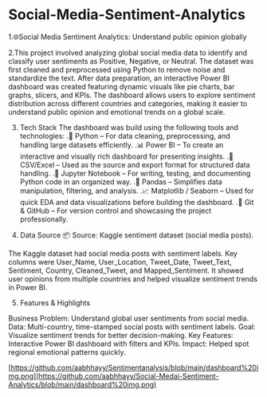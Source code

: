 # Social-Media-Sentiment-Analytics
1.🌐Social Media Sentiment Analytics: Understand public opinion globally

2.This project involved analyzing global social media data to identify and classify user sentiments as Positive, Negative, or Neutral. The dataset was first cleaned and preprocessed using Python to remove noise and standardize the text. After data preparation, an interactive Power BI dashboard was created featuring dynamic visuals like pie charts, bar graphs, slicers, and KPIs. The dashboard allows users to explore sentiment distribution across different countries and categories, making it easier to understand public opinion and emotional trends on a global scale.

3. Tech Stack
The dashboard was build using the following tools and technologies:
.🐍 Python – For data cleaning, preprocessing, and handling large datasets efficiently.
.📊 Power BI – To create an interactive and visually rich dashboard for presenting insights.
.📁 CSV/Excel – Used as the source and export format for structured data handling.
.📓 Jupyter Notebook – For writing, testing, and documenting Python code in an organized way.
.🐼 Pandas – Simplifies data manipulation, filtering, and analysis.
.📈 Matplotlib / Seaborn – Used for quick EDA and data visualizations before building the dashboard.
.🐙 Git & GitHub – For version control and showcasing the project professionally.

4. Data Source
📦 Source: Kaggle sentiment dataset (social media posts).

The Kaggle dataset had social media posts with sentiment labels. Key columns were User_Name, User_Location, Tweet_Date, Tweet_Text, Sentiment, Country, Cleaned_Tweet, and Mapped_Sentiment. It showed user opinions from multiple countries and helped visualize sentiment trends in Power BI.

5. Features & Highlights
   
Business Problem: Understand global user sentiments from social media.
Data: Multi-country, time-stamped social posts with sentiment labels.
Goal: Visualize sentiment trends for better decision-making.
Key Features: Interactive Power BI dashboard with filters and KPIs.
Impact: Helped spot regional emotional patterns quickly.

[https://github.com/aabhhayy/Sentimentanalysis/blob/main/dashboard%20img.png](https://github.com/aabhhayy/Social-Medai-Sentiment-Analytics/blob/main/dashboard%20img.png)
